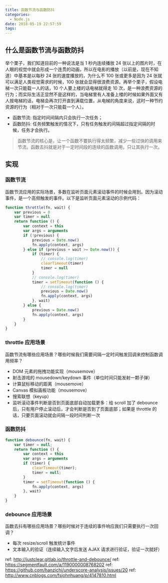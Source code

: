 ```yaml
---
title: 函数节流与函数防抖
categories:
  - Node.js
date: 2018-05-19 22:57:59
tags:
---
```


## 什么是函数节流与函数防抖

举个栗子，我们知道目前的一种说法是当 1 秒内连续播放 24 张以上的图片时，在人眼的视觉中就会形成一个连贯的动画，所以在电影的播放（以前是，现在不知道）中基本是以每秒 24 张的速度播放的，为什么不 100 张或更多是因为 24 张就可以满足人类视觉需求的时候，100 张就会显得很浪费资源。再举个栗子，假设电梯一次只能载一人的话，10 个人要上楼的话电梯就得走 10 次，是一种浪费资源的行为；而实际生活正显然不是这样的，当电梯里有人准备上楼的时候如果外面又有人按电梯的话，电梯会再次打开直到满载位置，从电梯的角度来说，这时一种节约资源的行为（相对于一次只能载一个人）。

- 函数节流: 指定时间间隔内只会执行一次任务；
- 函数防抖: 任务频繁触发的情况下，只有任务触发的间隔超过指定间隔的时候，任务才会执行。

>函数节流的核心是，让一个函数不要执行得太频繁，减少一些过快的调用来节流。函数去抖就是对于一定时间段的连续的函数调用，只让其执行一次。

## 实现
### 函数节流

函数节流应用的实际场景，多数在监听页面元素滚动事件的时候会用到。因为滚动事件，是一个高频触发的事件。以下是监听页面元素滚动的示例代码：

```js
function throttle(fn, wait) {
    var previous = 0
    var timer = null
    return function () {
        var context = this
        var args = arguments
        if (!previous) {
            previous = Date.now()
            fn.apply(context, args)
        } else if (previous + wait >= Date.now()) {
            if (timer) {
                // console.log(timer)
                clearTimeout(timer)
                timer = null
            }
            // console.log(timer)
            timer = setTimeout(function () {
                // console.log(timer)
                previous = Date.now()
                fn.apply(context, args)
            }, wait)
        } else {
            previous = Date.now()
            fn.apply(context, args)
        }
    }
}
```


### throttle 应用场景

函数节流有哪些应用场景？哪些时候我们需要间隔一定时间触发回调来控制函数调用频率？

- DOM 元素的拖拽功能实现（mousemove）
- 射击游戏的 mousedown/keydown 事件（单位时间只能发射一颗子弹）
- 计算鼠标移动的距离（mousemove）
- Canvas 模拟画板功能（mousemove）
- 搜索联想（keyup）
- 监听滚动事件判断是否到页面底部自动加载更多：给 scroll 加了 debounce 后，只有用户停止滚动后，才会判断是否到了页面底部；如果是 throttle 的话，只要页面滚动就会间隔一段时间判断一次

### 函数防抖

```js
function debounce(fn, wait) {
    var timer = null;
    return function () {
        var context = this
        var args = arguments
        if (timer) {
            clearTimeout(timer);
            timer = null;
        }
        timer = setTimeout(function () {
            fn.apply(context, args)
        }, wait)
    }
}
```

### debounce 应用场景

函数去抖有哪些应用场景？哪些时候对于连续的事件响应我们只需要执行一次回调？

- 每次 resize/scroll 触发统计事件
- 文本输入的验证（连续输入文字后发送 AJAX 请求进行验证，验证一次就好）

ref: http://justclear.gitlab.io/throttle-and-debounce/
ref: https://segmentfault.com/a/1190000008768202
ref: https://github.com/hanzichi/underscore-analysis/issues/20
ref: http://www.cnblogs.com/fsjohnhuang/p/4147810.html